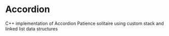 # Accordion
C++ implementation of Accordion Patience solitaire using custom stack and linked list data structures
